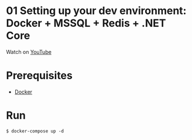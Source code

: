 
01 Setting up your dev environment: Docker + MSSQL + Redis + .NET Core
====

Watch on [YouTube](https://www.youtube.com/watch?v=UojA8A8-lwE)

Prerequisites
===
* [Docker](https://docs.docker.com/install)

Run
===
```
$ docker-compose up -d
```



